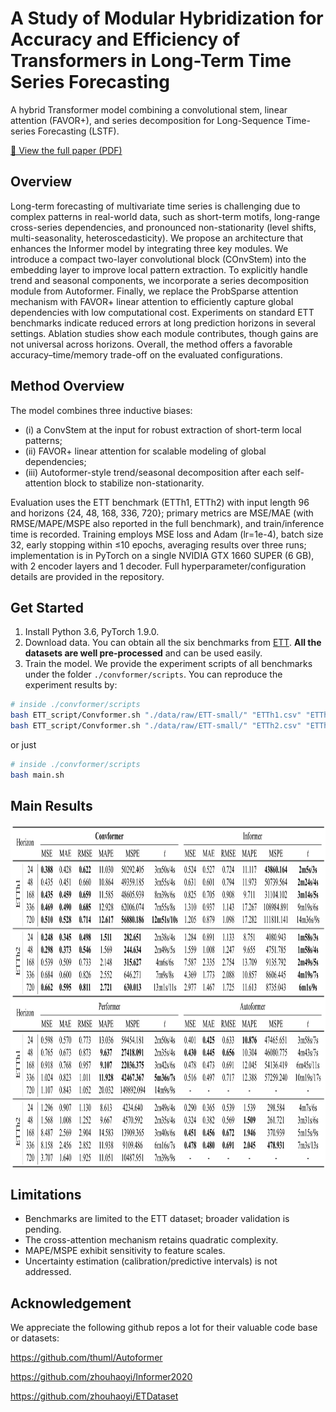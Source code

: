 # A Study of Modular Hybridization for Accuracy and Efficiency of Transformers in Long-Term Time Series Forecasting
A hybrid Transformer model combining a convolutional stem, linear attention (FAVOR+), and series decomposition for Long-Sequence Time-series Forecasting (LSTF).

[📄 View the full paper (PDF)](./preprint.pdf)

## Overview
Long-term forecasting of multivariate time series is challenging due to complex patterns in real-world data, such as short-term motifs, long-range cross-series dependencies, and pronounced non-stationarity (level shifts, multi-seasonality, heteroscedasticity). We propose an architecture that enhances the Informer model by integrating three key modules. We introduce a compact two-layer convolutional block (COnvStem) into the embedding layer to improve local pattern extraction. To explicitly handle trend and seasonal components, we incorporate a series decomposition module from Autoformer. Finally, we replace the ProbSparse attention mechanism with FAVOR+ linear attention to efficiently capture global dependencies with low computational cost. Experiments on standard ETT benchmarks indicate reduced errors at long prediction horizons in several settings. Ablation studies show each module contributes, though gains are not universal across horizons. Overall, the method offers a favorable accuracy–time/memory trade-off on the evaluated configurations.

## Method Overview

The model combines three inductive biases: 
* (i) a ConvStem at the input for robust extraction of short-term local patterns; 
* (ii) FAVOR+ linear attention for scalable modeling of global dependencies; 
* (iii) Autoformer-style trend/seasonal decomposition after each self-attention block to stabilize non-stationarity. 

Evaluation uses the ETT benchmark (ETTh1, ETTh2) with input length 96 and horizons {24, 48, 168, 336, 720}; primary metrics are MSE/MAE (with RMSE/MAPE/MSPE also reported in the full benchmark), and train/inference time is recorded. Training employs MSE loss and Adam (lr=1e-4), batch size 32, early stopping within ≤10 epochs, averaging results over three runs; implementation is in PyTorch on a single NVIDIA GTX 1660 SUPER (6 GB), with 2 encoder layers and 1 decoder. Full hyperparameter/configuration details are provided in the repository.

## Get Started

1. Install Python 3.6, PyTorch 1.9.0.
2. Download data. You can obtain all the six benchmarks from [ETT](https://github.com/zhouhaoyi/ETDataset). **All the datasets are well pre-processed** and can be used easily.
3. Train the model. We provide the experiment scripts of all benchmarks under the folder `./convformer/scripts`. You can reproduce the experiment results by:

```bash
# inside ./convformer/scripts
bash ETT_script/Convformer.sh "./data/raw/ETT-small/" "ETTh1.csv" "ETTh1"
bash ETT_script/Convformer.sh "./data/raw/ETT-small/" "ETTh2.csv" "ETTh2"
```

or just

```bash
# inside ./convformer/scripts
bash main.sh
```

## Main Results

<p align="center">
    <img src=".\convformer\results.png" height = "550" alt="" align=center />
</p>

## Limitations

* Benchmarks are limited to the ETT dataset; broader validation is pending.
* The cross-attention mechanism retains quadratic complexity.
* MAPE/MSPE exhibit sensitivity to feature scales.
* Uncertainty estimation (calibration/predictive intervals) is not addressed.

## Acknowledgement

We appreciate the following github repos a lot for their valuable code base or datasets:

https://github.com/thuml/Autoformer

https://github.com/zhouhaoyi/Informer2020

https://github.com/zhouhaoyi/ETDataset

